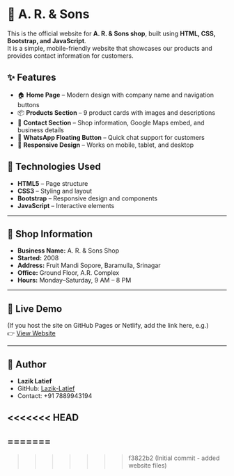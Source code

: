 # 🏪 A. R. & Sons 

This is the official website for **A. R. & Sons shop**, built using **HTML, CSS, Bootstrap, and JavaScript**.  
It is a simple, mobile-friendly website that showcases our products and provides contact information for customers.

## ✨ Features

- 🏠 **Home Page** – Modern design with company name and navigation buttons  
- 📦 **Products Section** – 9 product cards with images and descriptions  
- 📍 **Contact Section** – Shop information, Google Maps embed, and business details  
- 💬 **WhatsApp Floating Button** – Quick chat support for customers  
- 📱 **Responsive Design** – Works on mobile, tablet, and desktop  



## 🚀 Technologies Used

- **HTML5** – Page structure  
- **CSS3** – Styling and layout  
- **Bootstrap** – Responsive design and components  
- **JavaScript** – Interactive elements  

---

## 📍 Shop Information

- **Business Name:** A. R. & Sons Shop  
- **Started:** 2008  
- **Address:** Fruit Mandi Sopore, Baramulla, Srinagar  
- **Office:** Ground Floor, A.R. Complex  
- **Hours:** Monday–Saturday, 9 AM – 8 PM  

---

## 🔗 Live Demo

(If you host the site on GitHub Pages or Netlify, add the link here, e.g.)  
👉 [View Website](https://lazik-latief.github.io/A-R-and-Sons/)

---

## 👤 Author

- **Lazik Latief**  
- GitHub: [Lazik-Latief](https://github.com/Lazik-Latief)  
- Contact: +91 7889943194  

<<<<<<< HEAD
---

=======
---
>>>>>>> f3822b2 (Initial commit - added website files)
